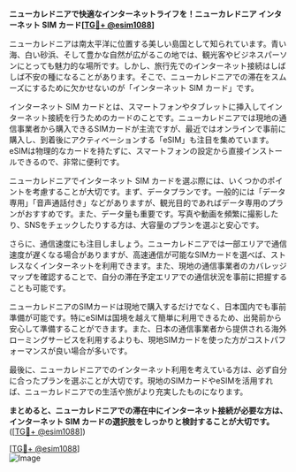 **ニューカレドニアで快適なインターネットライフを！ニューカレドニア インターネット SIM カード[[TG💪+ @esim1088](https://t.me/s/esim1088)]**

ニューカレドニアは南太平洋に位置する美しい島国として知られています。青い海、白い砂浜、そして豊かな自然が広がるこの地では、観光客やビジネスパーソンにとっても魅力的な場所です。しかし、旅行先でのインターネット接続はしばしば不安の種になることがあります。そこで、ニューカレドニアでの滞在をスムーズにするために欠かせないのが「インターネット SIM カード」です。

インターネット SIM カードとは、スマートフォンやタブレットに挿入してインターネット接続を行うためのカードのことです。ニューカレドニアでは現地の通信事業者から購入できるSIMカードが主流ですが、最近ではオンラインで事前に購入し、到着後にアクティベーションする「eSIM」も注目を集めています。eSIMは物理的なカードを持たずに、スマートフォンの設定から直接インストールできるので、非常に便利です。

ニューカレドニアでインターネット SIM カードを選ぶ際には、いくつかのポイントを考慮することが大切です。まず、データプランです。一般的には「データ専用」「音声通話付き」などがありますが、観光目的であればデータ専用のプランがおすすめです。また、データ量も重要です。写真や動画を頻繁に撮影したり、SNSをチェックしたりする方は、大容量のプランを選ぶと安心です。

さらに、通信速度にも注目しましょう。ニューカレドニアでは一部エリアで通信速度が遅くなる場合がありますが、高速通信が可能なSIMカードを選べば、ストレスなくインターネットを利用できます。また、現地の通信事業者のカバレッジマップを確認することで、自分の滞在予定エリアでの通信状況を事前に把握することも可能です。

ニューカレドニアのSIMカードは現地で購入するだけでなく、日本国内でも事前準備が可能です。特にeSIMは国境を越えて簡単に利用できるため、出発前から安心して準備することができます。また、日本の通信事業者から提供される海外ローミングサービスを利用するよりも、現地SIMカードを使った方がコストパフォーマンスが良い場合が多いです。

最後に、ニューカレドニアでのインターネット利用を考えている方は、必ず自分に合ったプランを選ぶことが大切です。現地のSIMカードやeSIMを活用すれば、ニューカレドニアでの生活や旅がより充実したものになります。

**まとめると、ニューカレドニアでの滞在中にインターネット接続が必要な方は、インターネット SIM カードの選択肢をしっかりと検討することが大切です。**([[TG💪+ @esim1088](https://t.me/s/esim1088)])

[[TG💪+ @esim1088](https://t.me/s/esim1088)]  
![Image](https://i.postimg.cc/Y0z9fWf4/image.png)